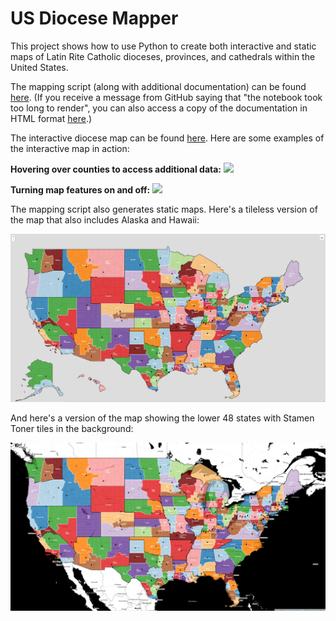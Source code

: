 # US Diocese Mapper
This project shows how to use Python to create both interactive and static maps of Latin Rite Catholic dioceses, provinces, and cathedrals within the United States. 

The mapping script (along with additional documentation) can be found [here](https://github.com/kburchfiel/us_diocese_mapper/blob/master/us_diocese_mapper_V11.ipynb). (If you receive a message from GitHub saying that "the notebook took too long to render", you can also access a copy of the documentation in HTML format [here](https://kburchfiel.github.io/us_diocese_mapper/us_diocese_mapper_V11.html).) 

The interactive diocese map can be found [here](https://kburchfiel.github.io/us_diocese_mapper/revised_diocese_map.html). Here are some examples of the interactive map in action:


**Hovering over counties to access additional data:**
![](https://raw.githubusercontent.com/kburchfiel/us_diocese_mapper/master/interactive_map_example_1.gif)


**Turning map features on and off:**
![](https://raw.githubusercontent.com/kburchfiel/us_diocese_mapper/master/interactive_map_example_2.gif)

The mapping script also generates static maps. Here's a tileless version of the map that also includes Alaska and Hawaii:

![](https://raw.githubusercontent.com/kburchfiel/us_diocese_mapper/master/smaller_screenshots/revised_diocese_map_tileless_50_states.jpg)

And here's a version of the map showing the lower 48 states with Stamen Toner tiles in the background:

![](https://raw.githubusercontent.com/kburchfiel/us_diocese_mapper/master/smaller_screenshots/revised_diocese_map.jpg)

